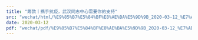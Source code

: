 ```yaml
---
title: "筹款丨携手抗疫，武汉同志中心需要你的支持"
src: "wechat/html/%E9%85%B7%E5%84%BF%E8%AE%BA%E5%9D%9B_2020-03-12_%E7%AD%B9%E6%AC%BE%E4%B8%A8%E6%90%BA%E6%89%8B%E6%8A%97%E7%96%AB%EF%BC%8C%E6%AD%A6%E6%B1%89%E5%90%8C%E5%BF%97%E4%B8%AD%E5%BF%83%E9%9C%80%E8%A6%81%E4%BD%A0%E7%9A%84%E6%94%AF%E6%8C%81.html"
date: 2020-03-12
pdf: "wechat/pdf/%E9%85%B7%E5%84%BF%E8%AE%BA%E5%9D%9B_2020-03-12_%E7%AD%B9%E6%AC%BE%E4%B8%A8%E6%90%BA%E6%89%8B%E6%8A%97%E7%96%AB%EF%BC%8C%E6%AD%A6%E6%B1%89%E5%90%8C%E5%BF%97%E4%B8%AD%E5%BF%83%E9%9C%80%E8%A6%81%E4%BD%A0%E7%9A%84%E6%94%AF%E6%8C%81.pdf"
---
```

